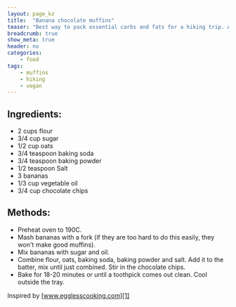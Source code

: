 ```yaml
---
layout: page_kz
title:  "Banana chocolate muffins"
teaser: "Best way to pack essential carbs and fats for a hiking trip. And you can share with your fellow vegan hikers."
breadcrumb: true
show_meta: true
header: no
categories:
    - food
tags:
    - muffins
    - hiking
    - vegan
---
```


## Ingredients:

* 2 cups flour
* 3/4 cup sugar
* 1/2 cup oats
* 3/4 teaspoon baking soda
* 3/4 teaspoon baking powder
* 1/2 teaspoon Salt
* 3 bananas
* 1/3 cup vegetable oil
* 3/4 cup chocolate chips


## Methods:

* Preheat oven to 190C.
* Mash bananas with a fork (if they are too hard to do this easily, they won't make good muffins).
* Mix bananas with sugar and oil.
* Combine flour, oats, baking soda, baking powder and salt. Add it to the batter, mix until just combined. Stir in the chocolate chips.
* Bake for 18-20 minutes or until a toothpick comes out clean. Cool outside the tray.



Inspired by [www.egglesscooking.com][1]

[1]: https://www.egglesscooking.com/banana-chocolate-chip-muffins/